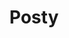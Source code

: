 ---
layout: list
title: Posty
slug: posts
menu: true
order: 1
description: >
  Wszystkie wpisy z bloga
---